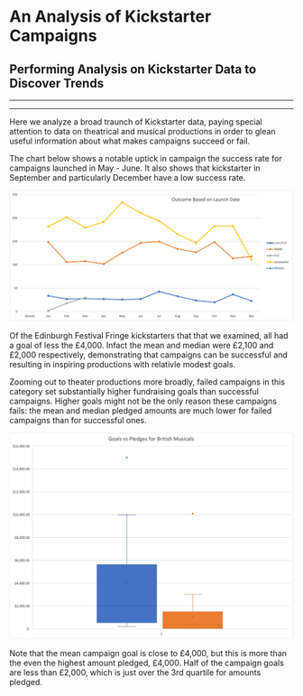 # An Analysis of Kickstarter Campaigns
## Performing Analysis on Kickstarter Data to Discover Trends
---
---
Here we analyze a broad traunch of Kickstarter data, paying special attention to data on theatrical and musical productions in order to glean useful information about what makes campaigns succeed or fail.  

The chart below shows a notable uptick in campaign the success rate for campaigns launched in May - June. It also shows that kickstarter in September and particularly December have a low success rate.

![Outcome Based on Launch Date.png](https://github.com/brendan-oi/kickstarter-analysis/blob/main/Outcome%20Based%20on%20Launch%20Date.png)

Of the Edinburgh Festival Fringe kickstarters that that we examined, all had a goal of less the £4,000. Infact the mean and median were £2,100 and £2,000 respectively, demonstrating that campaigns can be successful and resulting in inspiring productions with relativle modest goals.

Zooming out to theater productions more broadly, failed campaigns in this category set substantially higher fundraising goals than successful campaigns. Higher goals might not be the only reason these campaigns fails: the mean and median pledged amounts are much lower for failed campaigns than for successful ones. 

![GoalvPledgesBritishMusicals.png](https://github.com/brendan-oi/kickstarter-analysis/blob/main/GoalvPledgesBritishMusicals.png)

Note that the mean campaign goal is close to £4,000, but this is more than the even the highest amount pledged, £4,000. Half of the campaign goals are less than £2,000, which is just over the 3rd quartile for amounts pledged.
